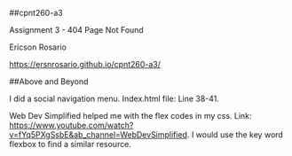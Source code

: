 ##cpnt260-a3

Assignment 3 - 404 Page Not Found

Ericson Rosario

https://ersnrosario.github.io/cpnt260-a3/

##Above and Beyond

I did a social navigation menu. Index.html file: Line 38-41. 

Web Dev Simplified helped me with the flex codes in my css. Link: https://www.youtube.com/watch?v=fYq5PXgSsbE&ab_channel=WebDevSimplified. I would use the key word flexbox to find a similar resource. 
